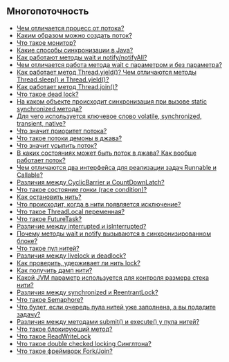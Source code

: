 ## Многопоточность

- <a href="">Чем отличается процесс от потока?</a> 
- <a href="">Каким образом можно создать поток?</a> 
- <a href="">Что такое монитор?</a> 
- <a href="">Какие способы синхронизации в Java?</a> 
- <a href="">Как работают методы wait и notify/notifyAll?</a> 
- <a href="">Чем отличается работа метода wait с параметром и без параметра?</a> 
- <a href="">Как работает метод Thread.yield()? Чем отличаются методы Thread.sleep() и Thread.yield()?</a> 
- <a href="">Как работает метод Thread.join()?</a> 
- <a href="">Что такое dead lock?</a> 
- <a href="">На каком объекте происходит синхронизация при вызове static synchronized метода?</a> 
- <a href="">Для чего используется ключевое слово volatile, synchronized, transient, native?</a> 
- <a href="">Что значит приоритет потока?</a> 
- <a href="">Что такое потоки демоны в джава?</a> 
- <a href="">Что значит усыпить поток?</a> 
- <a href="">В каких состояниях может быть поток в джава? Как вообще работает поток?</a> 
- <a href="">Чем отличаются два интерфейса для реализации задач Runnable и Callable?</a> 
- <a href="">Различия между CyclicBarrier и CountDownLatch?</a> 
- <a href="">Что такое состояние гонки (race condition)?</a> 
- <a href="">Как остановить нить?</a> 
- <a href="">Что происходит, когда в нити появляется исключение?</a> 
- <a href="">Что такое ThreadLocal переменная?</a> 
- <a href="">Что такое FutureTask?</a> 
- <a href="">Различие между interrupted и isInterrupted?</a> 
- <a href="">Почему методы wait и notify вызываются в синхронизированном блоке?</a> 
- <a href="">Что такое пул нитей?</a> 
- <a href="">Различия между livelock и deadlock?</a> 
- <a href="">Как проверить, удерживает ли нить lock?</a> 
- <a href="">Как получить дамп нити?</a> 
- <a href="">Какой JVM параметр используется для контроля размера стека нити?</a> 
- <a href="">Различия между synchronized и ReentrantLock?</a> 
- <a href="">Что такое Semaphore?</a> 
- <a href="">Что будет, если очередь пула нитей уже заполнена, а вы подадите задачу?</a> 
- <a href="">Различия между методами submit() и execute() у пула нитей?</a> 
- <a href="">Что такое блокирующий метод?</a> 
- <a href="">Что такое ReadWriteLock</a>
- <a href="">Что такое double checked locking Синглтона?</a>
- <a href="">Что такое фреймворк Fork/Join?</a>